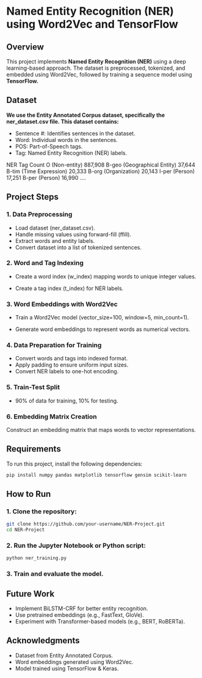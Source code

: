 # Named Entity Recognition (NER) using Word2Vec and TensorFlow
## Overview
This project implements **Named Entity Recognition (NER)** using a deep learning-based approach. The dataset is preprocessed, tokenized, and embedded using Word2Vec, followed by training a sequence model using **TensorFlow.**

## Dataset
**We use the Entity Annotated Corpus dataset, specifically the ner_dataset.csv file. This dataset contains:**
- Sentence #: Identifies sentences in the dataset.
- Word: Individual words in the sentences. 
- POS: Part-of-Speech tags.
- Tag: Named Entity Recognition (NER) labels.

NER Tag	Count
O (Non-entity)	887,908
B-geo (Geographical Entity)	37,644
B-tim (Time Expression)	20,333
B-org (Organization)	20,143
I-per (Person)	17,251
B-per (Person)	16,990
....


## Project Steps
### 1. Data Preprocessing
- Load dataset (ner_dataset.csv).
- Handle missing values using forward-fill (ffill).
- Extract words and entity labels.
- Convert dataset into a list of tokenized sentences.

### 2. Word and Tag Indexing
- Create a word index (w_index) mapping words to unique integer values.

- Create a tag index (t_index) for NER labels.

### 3. Word Embeddings with Word2Vec
- Train a Word2Vec model (vector_size=100, window=5, min_count=1).

- Generate word embeddings to represent words as numerical vectors.

### 4. Data Preparation for Training
- Convert words and tags into indexed format.
- Apply padding to ensure uniform input sizes.
- Convert NER labels to one-hot encoding.

### 5. Train-Test Split
- 90% of data for training, 10% for testing.

### 6. Embedding Matrix Creation
Construct an embedding matrix that maps words to vector representations.

## Requirements
To run this project, install the following dependencies:

```bash
pip install numpy pandas matplotlib tensorflow gensim scikit-learn
```
## How to Run
### 1. Clone the repository:
```bash
git clone https://github.com/your-username/NER-Project.git
cd NER-Project
```
### 2. Run the Jupyter Notebook or Python script:
```bash
python ner_training.py
```
### 3. Train and evaluate the model.

## Future Work
- Implement BiLSTM-CRF for better entity recognition.
- Use pretrained embeddings (e.g., FastText, GloVe).
- Experiment with Transformer-based models (e.g., BERT, RoBERTa).

## Acknowledgments
- Dataset from Entity Annotated Corpus.
- Word embeddings generated using Word2Vec.
- Model trained using TensorFlow & Keras.
